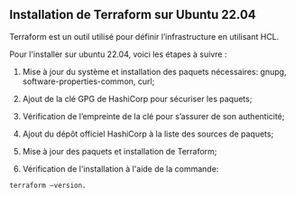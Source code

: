 ## Installation de Terraform sur Ubuntu 22.04 

Terraform est un outil utilisé pour définir l’infrastructure en utilisant HCL.

Pour l'installer sur ubuntu 22.04, voici les étapes à suivre : 

1. Mise à jour du système et installation des paquets nécessaires: gnupg, software-properties-common, curl; 

2. Ajout de la clé GPG de HashiCorp pour sécuriser les paquets; 

3. Vérification de l’empreinte de la clé pour s’assurer de son authenticité; 

4. Ajout du dépôt officiel HashiCorp à la liste des sources de paquets; 

5. Mise à jour des paquets et installation de Terraform; 

6. Vérification de l'installation à l'aide de la commande: 

```
terraform —version. 
```


